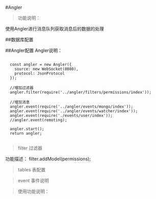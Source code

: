 #Angler

> 功能说明：

使用Angler进行消息队列获取消息后的数据的处理


##数据库配置

##Angler配置
Angler说明：

<pre><code>
  const angler = new Angler({
    source: new WebSocket(8080),
    protocol: JsonProtocol
  });

  //增加过滤器
  angler.filter(require('../angler/filters/permissions/index'));

  //增加消息
  angler.event(require('../angler/events/mongo/index'));
  angler.event(require('../angler/events/watcher/index'));
  angler.event(require('./events/user/index'));
  //angler.event(remoting);

  angler.start();
  return angler;
  
</code></pre>

> filter 过滤器

功能描述：
filter.addModel(permissions);


> tables 表配置



> event 事件说明





> 使用功能说明：

